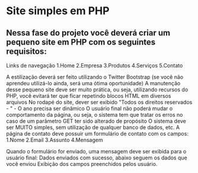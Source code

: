 # Site simples em PHP

## Nessa fase do projeto você deverá criar um pequeno site em PHP com os seguintes requisitos:

Links de navegação
1.Home
2.Empresa
3.Produtos
4.Serviços
5.Contato

A estilização deverá ser feito utilizando o Twitter Bootstrap (se você não aprendeu utilizá-lo ainda, será uma ótima oportunidade)
A manutenção desse pequeno site deve ser muito prática, ou seja, utilizando recursos do PHP, você evitará ter que ficar repetindo blocos HTML em diversos arquivos
No rodapé do site, dever ser exibido "Todos os direitos reservados - <ANO>" - O ano precisa ser dinâmico
O usuário final não poderá mudar o comportamento da página, ou seja, o sistema tem que tratar os erros no caso de um parâmetro GET ter sido alterado de propósito
O sistema deve ser MUITO simples, sem utilização de qualquer banco de dados, etc.
A página de contato deve possuir um formulário de contato com os campos:
1.Nome
2.Email
3.Assunto
4.Mensagem

Quando o formulário for enviado, uma mensagem deve ser exibida para o usuário final:
Dados enviados com sucesso, abaixo seguem os dados que você enviou
Exibição dos campos preenchidos pelos usuário.
